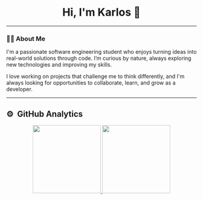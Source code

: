 <h1 align="center">Hi, I'm Karlos 👋</h1>

---

### 🙋‍♂️ About Me

I'm a passionate software engineering student who enjoys turning ideas into real-world solutions through code. I’m curious by nature, always exploring new technologies and improving my skills.

I love working on projects that challenge me to think differently, and I'm always looking for opportunities to collaborate, learn, and grow as a developer.

---

## ⚙️ &nbsp;GitHub Analytics

<p align="center">
<a href="https://github.com/karlosDuran">
  <img height="180em" src="https://github-readme-stats-eight-theta.vercel.app/api?username=karlosDuran&show_icons=true&theme=algolia&include_all_commits=true&count_private=true"/>
  <img height="180em" src="https://github-readme-stats-eight-theta.vercel.app/api/top-langs/?username=karlosDuran&layout=compact&langs_count=8&theme=algolia"/>
</a>
